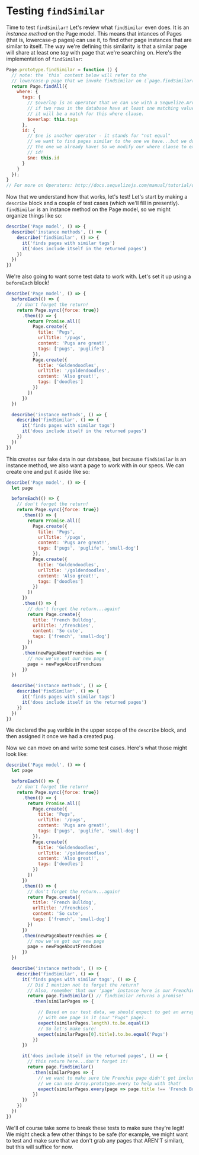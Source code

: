# Testing `findSimilar`

Time to test `findSimilar!` Let's review what `findSimilar` even does. It is an *instance method* on the Page model. This means that intances of Pages (that is, lowercase-p pages) can use it, to find other page instances that are similar to itself. The way we're defining this similarity is that a similar page will share at least one _tag_ with page that we're searching on. Here's the implementation of `findSimilar`:

```javascript
Page.prototype.findSimilar = function () {
  // note: the `this` context below will refer to the
  // lowercase-p page that we invoke findSimilar on (`page.findSimilar()`)
  return Page.findAll({
    where: {
      tags: {
        // $overlap is an operator that we can use with a Sequelize.Array
        // if two rows in the database have at least one matching value in their tags array,
        // it will be a match for this where clause.
        $overlap: this.tags
      },
      id: {
        // $ne is another operator - it stands for "not equal"
        // we want to find pages similar to the one we have...but we don't want to include
        // the one we already have! So we modify our where clause to exclude the row with this
        // id!
        $ne: this.id
      }
    }
  });
}
// For more on Operators: http://docs.sequelizejs.com/manual/tutorial/querying.html#operators
```

Now that we understand how that works, let's test! Let's start by making a `describe` block and a couple of test cases (which we'll fill in presently). `findSimilar` is an instance method on the Page model, so we might organize things like so:

```javascript
describe('Page model', () => {
  describe('instance methods', () => {
    describe('findSimilar', () => {
      it('finds pages with similar tags')
      it('does include itself in the returned pages')
    })
  })
})
```

We're also going to want some test data to work with. Let's set it up using a `beforeEach` block!

```javascript
describe('Page model', () => {
  beforeEach(() => {
    // don't forget the return!
    return Page.sync({force: true})
      .then(() => {
        return Promise.all([
          Page.create({
            title: 'Pugs',
            urlTitle: '/pugs',
            content: 'Pugs are great!',
            tags: ['pugs', 'puglife']
          }),
          Page.create({
            title: 'Goldendoodles',
            urlTitle: '/goldendoodles',
            content: 'Also great!',
            tags: ['doodles']
          })
        ])
      })
  })

  describe('instance methods', () => {
    describe('findSimilar', () => {
      it('finds pages with similar tags')
      it('does include itself in the returned pages')
    })
  })
})
```

This creates our fake data in our database, but because `findSimilar` is an instance method, we also want a page to work with in our specs. We can create one and put it aside like so:

```javascript
describe('Page model', () => {
  let page

  beforeEach(() => {
    // don't forget the return!
    return Page.sync({force: true})
      .then(() => {
        return Promise.all([
          Page.create({
            title: 'Pugs',
            urlTitle: '/pugs',
            content: 'Pugs are great!',
            tags: ['pugs', 'puglife', 'small-dog']
          }),
          Page.create({
            title: 'Goldendoodles',
            urlTitle: '/goldendoodles',
            content: 'Also great!',
            tags: ['doodles']
          })
        ])
      })
      .then(() => {
        // don't forget the return...again!
        return Page.create({
          title: 'French Bulldog',
          urlTitle: '/frenchies',
          content: 'So cute',
          tags: ['french', 'small-dog']
        })
      })
      .then(newPageAboutFrenchies => {
        // now we've got our new page
        page = newPageAboutFrenchies
      })
  })

  describe('instance methods', () => {
    describe('findSimilar', () => {
      it('finds pages with similar tags')
      it('does include itself in the returned pages')
    })
  })
})
```

We declared the `pug` varible in the upper scope of the `describe` block, and then assigned it once we had a created pug.

Now we can move on and write some test cases. Here's what those might look like:

```javascript
describe('Page model', () => {
  let page

  beforeEach(() => {
    // don't forget the return!
    return Page.sync({force: true})
      .then(() => {
        return Promise.all([
          Page.create({
            title: 'Pugs',
            urlTitle: '/pugs',
            content: 'Pugs are great!',
            tags: ['pugs', 'puglife', 'small-dog']
          }),
          Page.create({
            title: 'Goldendoodles',
            urlTitle: '/goldendoodles',
            content: 'Also great!',
            tags: ['doodles']
          })
        ])
      })
      .then(() => {
        // don't forget the return...again!
        return Page.create({
          title: 'French Bulldog',
          urlTitle: '/frenchies',
          content: 'So cute',
          tags: ['french', 'small-dog']
        })
      })
      .then(newPageAboutFrenchies => {
        // now we've got our new page
        page = newPageAboutFrenchies
      })
  })

  describe('instance methods', () => {
    describe('findSimilar', () => {
      it('finds pages with similar tags', () => {
        // Did I mention not to forget the return?
        // Also, remember that our 'page' instance here is our Frenchies page!
        return page.findSimilar() // findSimilar returns a promise!
          .then(similarPages => {

            // Based on our test data, we should expect to get an array
            // with one page in it (our "Pugs" page).
            expect(similarPages.length).to.be.equal(1)
            // So let's make sure!
            expect(similarPages[0].title).to.be.equal('Pugs')
          })
      })

      it('does include itself in the returned pages', () => {
        // this return here...don't forget it!
        return page.findSimilar()
          .then(similarPages => {
            // we want to make sure the Frenchie page didn't get included!
            // we can use Array.prototype.every to help with that!
            expect(similarPages.every(page => page.title !== 'French Bulldog'))
          })
      })
    })
  })
})
```

We'll of course take some to break these tests to make sure they're legit! We might check a few other things to be safe (for example, we might want to test and make sure that we don't grab any pages that AREN'T similar), but this will suffice for now.
